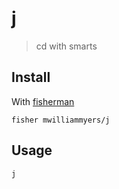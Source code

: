 # j

> cd with smarts

## Install

With [fisherman]

```
fisher mwilliammyers/j
```

## Usage

```fish
j
```

[fisherman]: https://github.com/jorgebucaran/fisher
